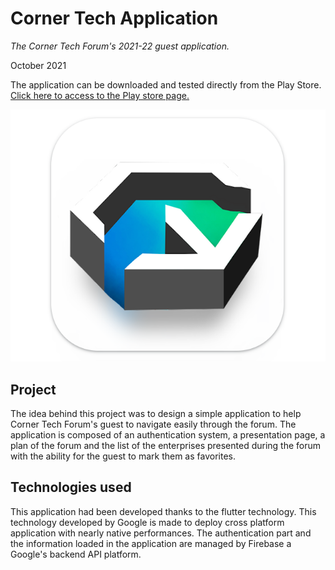 # Corner Tech Application
*The Corner Tech Forum's 2021-22 guest application.*

October 2021

The application can be downloaded and tested directly from the Play Store. [Click here to access to the Play store page.](https://play.google.com/store/apps/details?id=forumdestelecommunications.fr)

![Corner Tech Application logo](/project_5.jpg)

## Project

The idea behind this project was to design a simple application to help Corner Tech Forum's guest to navigate easily through the forum. The application is composed of an authentication system, a presentation page, a plan of the forum and the list of the enterprises presented during the forum with the ability for the guest to mark them as favorites.

## Technologies used

This application had been developed thanks to the flutter technology. This technology developed by Google is made to deploy cross platform application with nearly native performances.
The authentication part and the information loaded in the application are managed by Firebase a Google's backend API platform. 

